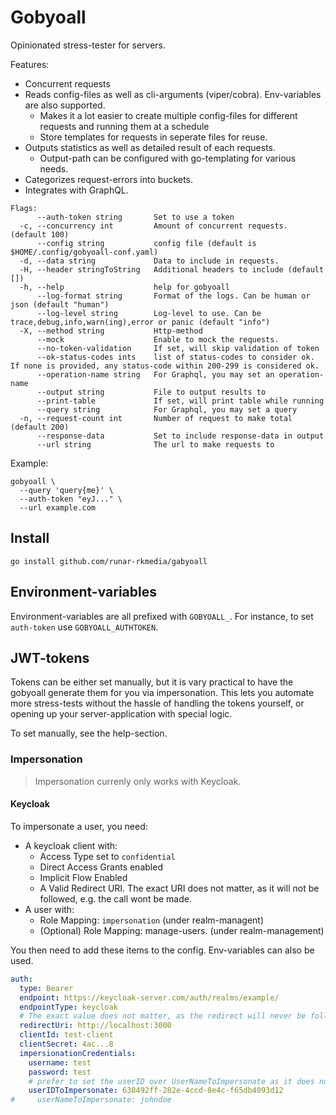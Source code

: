 # Gobyoall

Opinionated stress-tester for servers.

Features:
 - Concurrent requests
 - Reads config-files as well as cli-arguments (viper/cobra). Env-variables are also supported.
   - Makes it a lot easier to create multiple config-files for different requests and running them at a schedule
   - Store templates for requests in seperate files for reuse.
 - Outputs statistics as well as detailed result of each requests.
   - Output-path can be configured with go-templating for various needs.
 - Categorizes request-errors into buckets.
 - Integrates with GraphQL.

```
Flags:
      --auth-token string       Set to use a token
  -c, --concurrency int         Amount of concurrent requests. (default 100)
      --config string           config file (default is $HOME/.config/gobyoall-conf.yaml)
  -d, --data string             Data to include in requests.
  -H, --header stringToString   Additional headers to include (default [])
  -h, --help                    help for gobyoall
      --log-format string       Format of the logs. Can be human or json (default "human")
      --log-level string        Log-level to use. Can be trace,debug,info,warn(ing),error or panic (default "info")
  -X, --method string           Http-method
      --mock                    Enable to mock the requests.
      --no-token-validation     If set, will skip validation of token
      --ok-status-codes ints    list of status-codes to consider ok. If none is provided, any status-code within 200-299 is considered ok.
      --operation-name string   For Graphql, you may set an operation-name
      --output string           File to output results to
      --print-table             If set, will print table while running
      --query string            For Graphql, you may set a query
  -n, --request-count int       Number of request to make total (default 200)
      --response-data           Set to include response-data in output
      --url string              The url to make requests to
```

Example:

```
gobyoall \
  --query 'query{me}' \
  --auth-token "eyJ..." \
  --url example.com
```

## Install

```
go install github.com/runar-rkmedia/gabyoall
```

## Environment-variables

Environment-variables are all prefixed with `GOBYOALL_`. For instance, to set `auth-token` use `GOBYOALL_AUTHTOKEN`.

## JWT-tokens

Tokens can be either set manually, but it is vary practical to have the gobyoall generate them for you via impersonation. This lets you automate more stress-tests without the hassle of handling the tokens yourself, or opening up your server-application with special logic.

To set manually, see the help-section.

### Impersonation

> Impersonation currenly only works with Keycloak.

#### Keycloak

To impersonate a user, you need:

- A keycloak client with:
  - Access Type set to `confidential`
  - Direct Access Grants enabled
  - Implicit Flow Enabled
  - A Valid Redirect URI. The exact URI does not matter, as it will not be followed, e.g. the call wont be made.
- A user with:
  - Role Mapping: `impersonation` (under realm-managent)
  - (Optional) Role Mapping: manage-users. (under realm-management)

You then need to add these items to the config. Env-variables can also be used.

```yaml
auth:
  type: Bearer
  endpoint: https://keycloak-server.com/auth/realms/example/
  endpointType: keycloak
  # The exact value does not matter, as the redirect will never be followed.
  redirectUri: http://localhost:3000 
  clientId: test-client
  clientSecret: 4ac...8
  impersionationCredentials: 
    username: test
    password: test
    # prefer to set the userID over UserNameToImpersonate as it does not require a lookup
    userIDToImpersonate: 638492ff-282e-4ccd-8e4c-f65db4093d12
#     userNameToImpersonate: johndoe
```